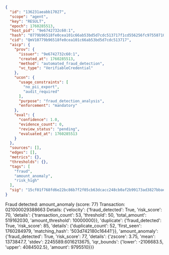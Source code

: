 ```json
{
  "id": "136231aeabb17027",
  "scope": "agent",
  "key": "RESULT",
  "epoch": 1760285513,
  "host_pid": "9e6742732c60:1",
  "hash": "0779b96518fe0cea101c66ab53bd5d7cdc513717f1cd556256fc97558710b8e2",
  "cid": "QmV10779b96518fe0cea101c66ab53bd5d7cdc513717",
  "aicp": {
    "prov": {
      "issuer": "9e6742732c60:1",
      "created_at": 1760285513,
      "method": "automated_fraud_detection",
      "vc_type": "VerifiableCredential"
    },
    "ucon": {
      "usage_constraints": [
        "no_pii_export",
        "audit_required"
      ],
      "purpose": "fraud_detection_analysis",
      "enforcement": "mandatory"
    },
    "eval": {
      "confidence": 1.0,
      "evidence_count": 0,
      "review_status": "pending",
      "evaluated_at": 1760285513
    }
  },
  "sources": [],
  "edges": [],
  "metrics": {},
  "thresholds": {},
  "tags": [
    "fraud",
    "amount_anomaly",
    "risk_high"
  ],
  "sig": "15cf01f768fd6e22bc86b7f2f05cb63dcacc248cb0af2b99173ad3827bbae99a"
}
```

Fraud detected: amount_anomaly (score: 77)
Transaction: 021000029388663
Details: {'velocity': {'fraud_detected': True, 'risk_score': 70, 'details': {'transaction_count': 53, 'threshold': 50, 'total_amount': 519162030, 'amount_threshold': 10000000}}, 'duplicate': {'fraud_detected': True, 'risk_score': 85, 'details': {'duplicate_count': 52, 'first_seen': 1760284979, 'matching_hash': '503d742180c16441'}}, 'amount_anomaly': {'fraud_detected': True, 'risk_score': 77, 'details': {'zscore': 3.75, 'mean': 1373847.7, 'stdev': 2245589.6016213675, 'iqr_bounds': {'lower': -2106683.5, 'upper': 4084502.5}, 'amount': 9795510}}}